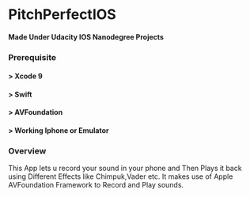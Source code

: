 # PitchPerfectIOS

#### Made Under Udacity IOS Nanodegree Projects

### Prerequisite
#### > Xcode 9
#### > Swift
#### > AVFoundation
#### > Working Iphone or Emulator

### Overview

This App lets u record your sound in your phone and Then Plays it back using Different Effects like Chimpuk,Vader etc.
It makes use of Apple AVFoundation Framework to Record and Play sounds.

